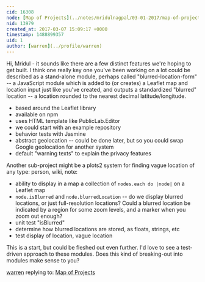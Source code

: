 ```yaml
---
cid: 16308
node: [Map of Projects](../notes/mridulnagpal/03-01-2017/map-of-projects)
nid: 13979
created_at: 2017-03-07 15:09:17 +0000
timestamp: 1488899357
uid: 1
author: [warren](../profile/warren)
---
```


Hi, Mridul - it sounds like there are a few distinct features we're hoping to get built. I think one really key one you've been working on a lot could be described as a stand-alone module, perhaps called "blurred-location-form" -- a JavaScript module which is added to (or creates) a Leaflet map and location input just like you've created, and outputs a standardized "blurred" location -- a location rounded to the nearest decimal latitude/longitude.                                               

* based around the Leaflet library
* available on npm 
* uses HTML template like PublicLab.Editor
* we could start with an example repository
* behavior tests with Jasmine
* abstract geolocation -- could be done later, but so you could swap Google geolocation for another system
* default "warning texts" to explain the privacy features

Another sub-project might be a plots2 system for finding vague location of any type: person, wiki, note:

* ability to display in a map a collection of `nodes.each do |node|` on a Leaflet map
* `node.isBlurred` and `node.blurredLocation` -- do we display blurred locations, or just full-resolution locations? Could a blurred location be indicated by a region for some zoom levels, and a marker when you zoom out enough?
* unit test "isBlurred"
* determine how blurred locations are stored, as floats, strings, etc
* test display of location, vague location

This is a start, but could be fleshed out even further. I'd love to see a test-driven approach to these modules. Does this kind of breaking-out into modules make sense to you?

[warren](../profile/warren) replying to: [Map of Projects](../notes/mridulnagpal/03-01-2017/map-of-projects)

